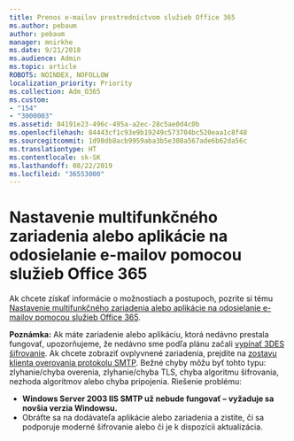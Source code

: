 ```yaml
---
title: Prenos e-mailov prostredníctvom služieb Office 365
ms.author: pebaum
author: pebaum
manager: mnirkhe
ms.date: 9/21/2018
ms.audience: Admin
ms.topic: article
ROBOTS: NOINDEX, NOFOLLOW
localization_priority: Priority
ms.collection: Adm_O365
ms.custom:
- "154"
- "3000003"
ms.assetid: 84191e23-496c-495a-a2ec-28c5ae0d4c0b
ms.openlocfilehash: 84443cf1c93e9b19249c573704bc520eaa1c8f48
ms.sourcegitcommit: 1d98db8acb9959aba3b5e308a567ade6b62da56c
ms.translationtype: HT
ms.contentlocale: sk-SK
ms.lasthandoff: 08/22/2019
ms.locfileid: "36553000"
---
```

# <a name="set-up-a-multifunction-device-or-application-to-send-email-using-office-365"></a>Nastavenie multifunkčného zariadenia alebo aplikácie na odosielanie e-mailov pomocou služieb Office 365

Ak chcete získať informácie o možnostiach a postupoch, pozrite si tému [Nastavenie multifunkčného zariadenia alebo aplikácie na odosielanie e-mailov pomocou služieb Office 365](https://support.office.com/article/69f58e99-c550-4274-ad18-c805d654b4c4).
  
**Poznámka:** Ak máte zariadenie alebo aplikáciu, ktorá nedávno prestala fungovať, upozorňujeme, že nedávno sme podľa plánu začali [vypínať 3DES šifrovanie](https://docs.microsoft.com/office365/securitycompliance/technical-reference-details-about-encryption). Ak chcete zobraziť ovplyvnené zariadenia, prejdite na [zostavu klienta overovania protokolu SMTP](https://protection.office.com/mailflow/dashboard). Bežné chyby môžu byť tohto typu: zlyhanie/chyba overenia, zlyhanie/chyba TLS, chyba algoritmu šifrovania, nezhoda algoritmov alebo chyba pripojenia. Riešenie problému:
 - **Windows Server 2003 IIS SMTP už nebude fungovať – vyžaduje sa novšia verzia Windowsu.**  
 - Obráťte sa na dodávateľa aplikácie alebo zariadenia a zistite, či sa podporuje moderné šifrovanie alebo či je k dispozícii aktualizácia.
